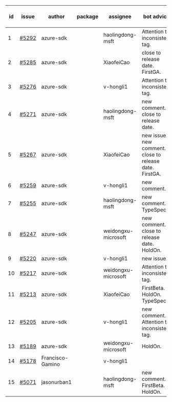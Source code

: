 | id | issue | author | package | assignee | bot advice | created date of issue | target release date | date from target |
| ------ | ------ | ------ | ------ | ------ | ------ | ------ | ------ | :-----: |
| 1 | [#5292](https://github.com/Azure/sdk-release-request/issues/5292) | azure-sdk |  | haolingdong-msft | Attention to inconsistent tag. | 06-25 | 07-25 |  |
| 2 | [#5285](https://github.com/Azure/sdk-release-request/issues/5285) | azure-sdk |  | XiaofeiCao | close to release date. FirstGA. | 06-21 | 06-28 | 2 |
| 3 | [#5276](https://github.com/Azure/sdk-release-request/issues/5276) | azure-sdk |  | v-hongli1 | Attention to inconsistent tag. | 06-14 | 07-26 |  |
| 4 | [#5271](https://github.com/Azure/sdk-release-request/issues/5271) | azure-sdk |  | haolingdong-msft | new comment. close to release date. | 06-11 | 06-28 | 2 |
| 5 | [#5267](https://github.com/Azure/sdk-release-request/issues/5267) | azure-sdk |  | XiaofeiCao | new issue. new comment. close to release date. FirstGA. | 06-11 | 06-24 | -1 |
| 6 | [#5259](https://github.com/Azure/sdk-release-request/issues/5259) | azure-sdk |  | v-hongli1 | new comment. | 06-06 | 06-21 |  |
| 7 | [#5255](https://github.com/Azure/sdk-release-request/issues/5255) | azure-sdk |  | haolingdong-msft | new comment. TypeSpec. | 06-05 | 06-21 |  |
| 8 | [#5247](https://github.com/Azure/sdk-release-request/issues/5247) | azure-sdk |  | weidongxu-microsoft | new comment. close to release date. HoldOn. | 06-05 | 06-27 | 1 |
| 9 | [#5220](https://github.com/Azure/sdk-release-request/issues/5220) | azure-sdk |  | v-hongli1 | new issue. | 05-22 | 06-21 |  |
| 10 | [#5217](https://github.com/Azure/sdk-release-request/issues/5217) | azure-sdk |  | weidongxu-microsoft | Attention to inconsistent tag. | 05-21 | 06-21 |  |
| 11 | [#5213](https://github.com/Azure/sdk-release-request/issues/5213) | azure-sdk |  | XiaofeiCao | FirstBeta. HoldOn. TypeSpec. | 05-21 | 06-21 |  |
| 12 | [#5205](https://github.com/Azure/sdk-release-request/issues/5205) | azure-sdk |  | v-hongli1 | new comment. Attention to inconsistent tag. | 05-15 | 06-21 |  |
| 13 | [#5189](https://github.com/Azure/sdk-release-request/issues/5189) | azure-sdk |  | weidongxu-microsoft | HoldOn. | 05-08 | 06-21 |  |
| 14 | [#5178](https://github.com/Azure/sdk-release-request/issues/5178) | Francisco-Gamino |  | v-hongli1 |  | 05-02 | fail to get. |  |
| 15 | [#5071](https://github.com/Azure/sdk-release-request/issues/5071) | jasonurban1 |  | haolingdong-msft | new comment. FirstBeta. HoldOn. | 03-22 | 05-24 |  |
